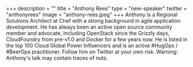 +++
description = ""
title = "Anthony Rees"
type = "new-speaker"
twitter = "anthonyrees"
image = "anthony-rees.jpeg"
+++
Anthony is a Regional Solutions Architect at Chef with a strong background in agile application development.  He has always been an active open source community member and advocate, including OpenStack since the Grizzly days, CloudFoundry from pre-v1.0 and Docker for a few years now. He is listed in the top 100 Cloud Global Power Influencers and is an active #HugOps / #BeerOps practitioner.  Follow him on Twitter at your own risk.  Warning: Anthony's talk may contain traces of nuts.